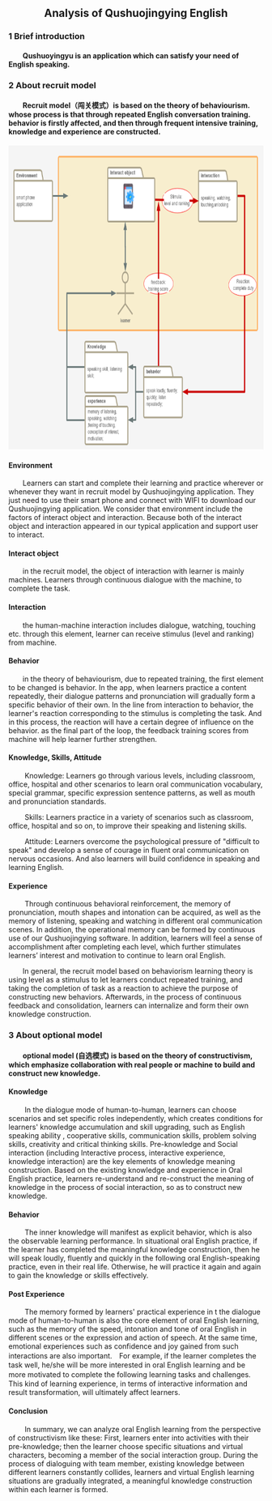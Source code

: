 ## <center> Analysis of Qushuojingying English </center>
### 1 Brief introduction
#### &#8195;&#8195;Qushuoyingyu is an application which can satisfy your need of English speaking.
### 2 About recruit model
#### &#8195;&#8195;Recruit model（闯关模式）is based on the theory of behaviourism. whose process is  that through repeated English conversation training. behavior is firstly affected, and then through frequent intensive training, knowledge and experience are constructed.
<div align="center"><img src="https://github.com/ECNU-DEIT-ACADEMIC-2019/Team2/blob/master/KIEBIE-for-final-project/images/闯关模式.png " height="600" width="771" > </div>  

#### Environment  
&#8195;&#8195;Learners can start and complete their learning and practice wherever or whenever they want in recruit model by Qushuojingying application. They just need to use their smart phone and connect with WIFI to download our Qushuojingying application. We consider that environment include the factors of interact object and interaction. Because both of the interact object and interaction appeared in our typical application and support user to interact.  

#### Interact object
&#8195;&#8195;in the recruit model, the object of interaction with learner is mainly machines. Learners through continuous dialogue with the machine, to complete the task.  

#### Interaction
&#8195;&#8195;the human-machine interaction includes dialogue, watching, touching etc. through this element, learner can receive stimulus (level and ranking) from machine.  

#### Behavior
&#8195;&#8195;in the theory of behaviourism, due to repeated training, the first element to be changed is behavior. In the app, when learners practice a content repeatedly, their dialogue patterns and pronunciation will gradually form a specific behavior of their own. In the line from interaction to behavior, the learner's reaction corresponding to the stimulus is completing the task. And in this process, the reaction will have a certain degree of influence on the behavior. as the final part of the loop, the feedback training scores from machine will help learner further strengthen.  

#### Knowledge, Skills, Attitude
&#8195;&#8195; Knowledge: Learners go through various levels, including classroom, office, hospital and other scenarios to learn oral communication vocabulary, special grammar, specific expression sentence patterns, as well as mouth and pronunciation standards.

&#8195;&#8195; Skills: Learners practice in a variety of scenarios such as classroom, office, hospital and so on, to improve their speaking and listening skills.

&#8195;&#8195; Attitude: Learners overcome the psychological pressure of "difficult to speak" and develop a sense of courage in fluent oral communication on nervous occasions. And also learners will build confidence in speaking and learning English.

#### Experience
&#8195;&#8195; Through continuous behavioral reinforcement, the memory of pronunciation, mouth shapes and intonation can be acquired, as well as the memory of listening, speaking and watching in different oral communication scenes. In addition, the operational memory can be formed by continuous use of our Qushuojingying software. In addition, learners will feel a sense of accomplishment after completing each level, which further stimulates learners’ interest and motivation to continue to learn oral English.


&#8195;&#8195;In general, the recruit model based on behaviorism learning theory is using level as a stimulus to let learners conduct repeated training, and taking the completion of task as a reaction to achieve the purpose of constructing new behaviors. Afterwards, in the process of continuous feedback and consolidation, learners can internalize and form their own knowledge construction.   

### 3 About optional model
#### &#8195;&#8195;optional model (自选模式) is based on the theory of constructivism, which emphasize collaboration with real people or machine to build and construct new knowledge. 
#### Knowledge
&#8195;&#8195; In the dialogue mode of human-to-human, learners can choose scenarios and set specific roles independently, which creates conditions for learners' knowledge accumulation and skill upgrading, such as English speaking ability , cooperative skills, communication skills, problem solving skills, creativity and critical thinking skills. Pre-knowledge and Social interaction (including Interactive process, interactive experience, knowledge interaction) are the key elements of knowledge meaning construction. Based on the existing knowledge and experience in Oral English practice, learners re-understand and re-construct the meaning of knowledge in the process of social interaction, so as to construct new knowledge.  
#### Behavior  
&#8195;&#8195; The inner knowledge will manifest as explicit behavior, which is also the observable learning performance. In situational oral English practice, if the learner has completed the meaningful knowledge construction, then he will speak loudly, fluently and quickly in the following oral English-speaking practice, even in their real life. Otherwise, he will practice it again and again to gain the knowledge or skills effectively.  
#### Post Experience  
&#8195;&#8195; The memory formed by learners' practical experience in t the dialogue mode of human-to-human is also the core element of oral English learning, such as the memory of the speed, intonation and tone of oral English in different scenes or the expression and action of speech. At the same time, emotional experiences such as confidence and joy gained from such interactions are also important.　For example, if the learner completes the task well, he/she will be more interested in oral English learning and be more motivated to complete the following learning tasks and challenges.　This kind of learning experience, in terms of interactive information and result transformation, will ultimately affect learners.  
#### Conclusion  
&#8195;&#8195; In summary, we can analyze oral English learning from the perspective of constructivism like these: First, learners enter into activities with their pre-knowledge; then the learner choose specific situations and virtual characters, becoming a member of the social interaction group. During the process of dialoguing with team member, existing knowledge between different learners constantly collides, learners and virtual English learning situations are gradually integrated, a meaningful knowledge construction within each learner is formed.  
